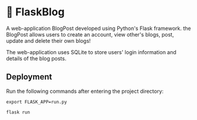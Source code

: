 # 📄 FlaskBlog
A web-application BlogPost developed using Python's Flask framework. the BlogPost allows users to create an account, view other's blogs, post, update and delete their own blogs! 

The web-application uses SQLite to store users' login information and details of the blog posts.

## Deployment

Run the following commands after entering the project directory:
```
export FLASK_APP=run.py
```

```
flask run
```
